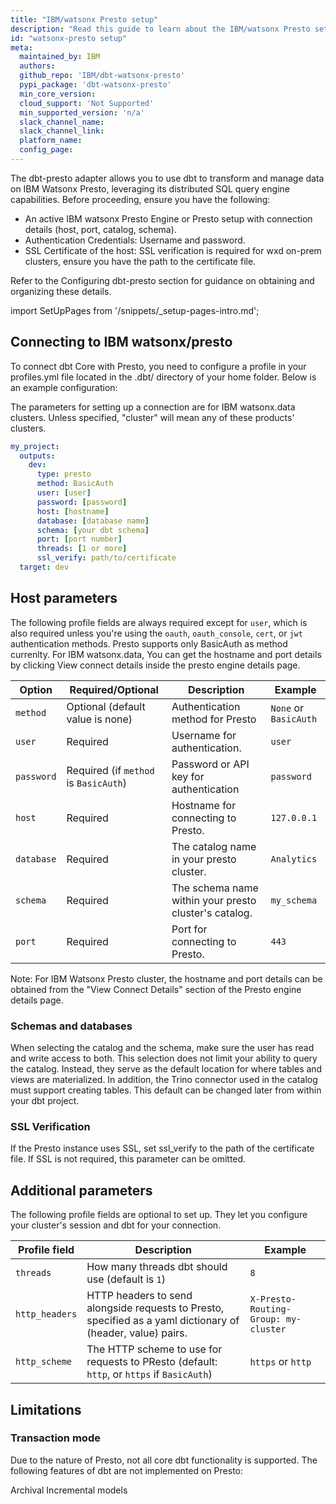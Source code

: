 ```yaml
---
title: "IBM/watsonx Presto setup"
description: "Read this guide to learn about the IBM/watsonx Presto setup in dbt."
id: "watsonx-presto setup"
meta:
  maintained_by: IBM
  authors: 
  github_repo: 'IBM/dbt-watsonx-presto'
  pypi_package: 'dbt-watsonx-presto'
  min_core_version: 
  cloud_support: 'Not Supported'
  min_supported_version: 'n/a'
  slack_channel_name: 
  slack_channel_link: 
  platform_name: 
  config_page: 
---
```



The dbt-presto adapter allows you to use dbt to transform and manage data on IBM Watsonx Presto, leveraging its distributed SQL query engine capabilities. Before proceeding, ensure you have the following:
<ul>
  <li>An active IBM watsonx Presto Engine or Presto setup with connection details (host, port, catalog, schema).</li>
  <li>Authentication Credentials: Username and password.</li>
  <li>SSL Certificate of the host: SSL verification is required for wxd on-prem clusters, ensure you have the path to the certificate file.</li>
</ul>
Refer to the Configuring dbt-presto section for guidance on obtaining and organizing these details.


<Snippet path="warehouse-setups-cloud-callout" />

import SetUpPages from '/snippets/_setup-pages-intro.md';

<SetUpPages meta={frontMatter.meta}/>


## Connecting to IBM watsonx/presto

To connect dbt Core with Presto, you need to configure a profile in your profiles.yml file located in the .dbt/ directory of your home folder. Below is an example configuration:

The parameters for setting up a connection are for IBM watsonx.data clusters. Unless specified, "cluster" will mean any of these products' clusters.


<File name='~/.dbt/profiles.yml'>

```yaml
my_project:
  outputs:
    dev:
      type: presto
      method: BasicAuth
      user: [user]
      password: [password]
      host: [hostname]
      database: [database name]
      schema: [your dbt schema]
      port: [port number]
      threads: [1 or more]
      ssl_verify: path/to/certificate
  target: dev

```

</File>

## Host parameters

The following profile fields are always required except for `user`, which is also required unless you're using the `oauth`, `oauth_console`, `cert`, or `jwt` authentication methods.
Presto supports only BasicAuth as method currenlty. For IBM watsonx.data, You can get the hostname and port details by clicking View connect details inside the presto engine details page.

| Option    | Required/Optional | Description | Example  |
| --------- | ------- | ------- | ----------- |
| `method`  | Optional (default value is none) | Authentication method for Presto | `None` or `BasicAuth` |
|   `user`  | Required | Username for authentication. | `user` |
| `password`| Required (if `method` is `BasicAuth`) | Password or API key for authentication | `password` |
|   `host`  | Required | Hostname for connecting to Presto. | `127.0.0.1` |
| `database`| Required | The catalog name in your presto cluster. | `Analytics` |
|  `schema` | Required | The schema name within your presto cluster's catalog. | `my_schema`  |
|   `port`  | Required | Port for connecting to Presto.  | `443`  |

Note: For IBM Watsonx Presto cluster, the hostname and port details can be obtained from the "View Connect Details" section of the Presto engine details page.

### Schemas and databases
When selecting the catalog and the schema, make sure the user has read and write access to both. This selection does not limit your ability to query the catalog. Instead, they serve as the default location for where tables and views are materialized. In addition, the Trino connector used in the catalog must support creating tables. This default can be changed later from within your dbt project.

### SSL Verification
If the Presto instance uses SSL, set ssl_verify to the path of the certificate file.
If SSL is not required, this parameter can be omitted.

## Additional parameters

The following profile fields are optional to set up. They let you configure your cluster's session and dbt for your connection. 


| Profile field                 |  Description                                                                                                | Example                              |
| ----------------------------- | ----------------------------------------------------------------------------------------------------------- | ------------------------------------ |
| `threads`                     | How many threads dbt should use (default is `1`)                                                            | `8`                                  |
| `http_headers`                | HTTP headers to send alongside requests to Presto, specified as a yaml dictionary of (header, value) pairs. | `X-Presto-Routing-Group: my-cluster` |
| `http_scheme`                 | The HTTP scheme to use for requests to PResto   (default: `http`, or `https` if `BasicAuth`)                | `https` or `http`                    |

## Limitations

### Transaction mode
Due to the nature of Presto, not all core dbt functionality is supported. The following features of dbt are not implemented on Presto:

Archival
Incremental models
